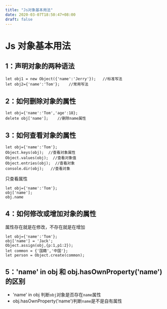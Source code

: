 ```yaml
---
title: "Js对象基本用法"
date: 2020-03-07T18:50:47+08:00
draft: false
---
```


# Js 对象基本用法

## 1：声明对象的两种语法

```
let obj1 = new Object({'name':'Jerry'});   //标准写法
let obj2={'name':'Tom'};    //常用写法

```

## 2：如何删除对象的属性

```
let obj={'name':'Tom','age':18};
delete obj['name'];    //删除name属性
```

## 3：如何查看对象的属性

```
let obj={'name':'Tom'};
Object.keys(obj);  //查看对象属性
Object.values(obj);  //查看对象值
Object.entries(obj);  //查看对象
console.dir(obj);   //查看对象
```

只查看属性

```
let obj={'name':'Tom'};
obj['name'];
obj.name
```

## 4：如何修改或增加对象的属性

属性存在就是在修改，不存在就是在增加

```
let obj={'name':'Tom'};
obj['name'] = 'Jack';
Object.assign(obj,{p:1,p1:2});
let common = {'国籍','中国'};
let person = Object.create(common);
```

## 5：'name' in obj 和 obj.hasOwnProperty('name') 的区别

- 'name' in obj 判断`obj`对象是否存在`name`属性
- obj.hasOwnProperty('name')判断`name`是不是自有属性
